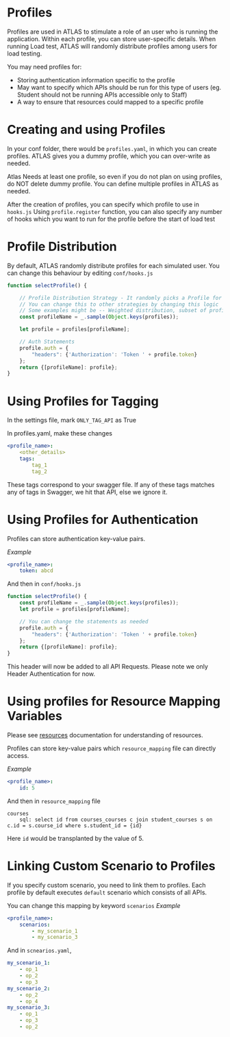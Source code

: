 Profiles
=====

Profiles are used in ATLAS to stimulate a role of an user who is running the application.
Within each profile, you can store user-specific details.
When running Load test, ATLAS will randomly distribute profiles among users for load testing.

You may need profiles for:
- Storing authentication information specific to the profile
- May want to specify which APIs should be run for this type of users (eg. Student should not be running APIs accessible only to Staff)
- A way to ensure that resources could mapped to a specific profile


Creating and using Profiles
=======
In your conf folder, there would be `profiles.yaml`, in which you can create profiles.
ATLAS gives you a dummy profile, which you can over-write as needed.


Atlas Needs at least one profile, so even if you do not plan on using profiles, do NOT delete dummy profile.
You can define multiple profiles in ATLAS as needed.


After the creation of profiles, you can specify which profile to use in `hooks.js`
Using `profile.register` function, you can also specify any number of hooks which you want to run for the profile before the start of load test


Profile Distribution
====================

By default, ATLAS randomly distribute profiles for each simulated user.
You can change this behaviour by editing `conf/hooks.js`

```js
function selectProfile() {

    // Profile Distribution Strategy - It randomly picks a Profile for now
    // You can change this to other strategies by changing this logic
    // Some examples might be -- Weighted distribution, subset of profiles etc
    const profileName = _.sample(Object.keys(profiles));

    let profile = profiles[profileName];

    // Auth Statements
    profile.auth = {
        "headers": {'Authorization': 'Token ' + profile.token}
    };
    return {[profileName]: profile};
}
```


Using Profiles for Tagging
==========================

In the settings file, mark `ONLY_TAG_API` as True

In profiles.yaml, make these changes
```yaml
<profile_name>:
    <other_details>
    tags:
        tag_1
        tag_2
```

These tags correspond to your swagger file.
If any of these tags matches any of tags in Swagger, we hit that API, else we ignore it.


Using Profiles for Authentication
=================================

Profiles can store authentication key-value pairs.

*Example*
```yaml
<profile_name>:
    token: abcd
```

And then in `conf/hooks.js`
```js
function selectProfile() {
    const profileName = _.sample(Object.keys(profiles));
    let profile = profiles[profileName];

    // You can change the statements as needed
    profile.auth = {
        "headers": {'Authorization': 'Token ' + profile.token}
    };
    return {[profileName]: profile};
}
```

This header will now be added to all API Requests.
Please note we only Header Authentication for now.


Using profiles for Resource Mapping Variables
=============================================

Please see [resources](resources.md) documentation for understanding of resources.

Profiles can store key-value pairs which `resource_mapping` file can directly access.

*Example*
```yaml
<profile_name>:
    id: 5
```

And then in `resource_mapping` file
```
courses
    sql: select id from courses_courses c join student_courses s on c.id = s.course_id where s.student_id = {id}
```

Here `id` would be transplanted by the value of 5.


Linking Custom Scenario to Profiles
===================================

If you specify custom scenario, you need to link them to profiles.
Each profile by default executes `default` scenario which consists of all APIs.

You can change this mapping by keyword `scenarios`
*Example*
```yaml
<profile_name>:
    scenarios:
        - my_scenario_1
        - my_scenario_3
```

And in `scnearios.yaml`,
```yaml
my_scenario_1:
    - op_1
    - op_2
    - op_3
my_scenario_2:
    - op_2
    - op_4
my_scenario_3:
    - op_1
    - op_3
    - op_2
```
